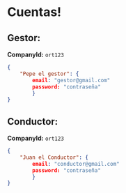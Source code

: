 # Cuentas!

## Gestor:
**CompanyId:** `ort123`
```json
{
    "Pepe el gestor": {
        email: "gestor@gmail.com"
        password: "contraseña"
        }
}
```

## Conductor:
**CompanyId:** `ort123`
```json
{
    "Juan el Conductor": {
        email: "conductor@gmail.com"
        password: "contraseña"
        }
}
```
